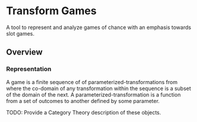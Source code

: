 # Transform Games
A tool to represent and analyze games of chance with an emphasis towards slot games.

## Overview

### Representation

A game is a finite sequence of of parameterized-transformations from where the co-domain of any transformation within the sequence is a subset of the domain of the next.  A parameterized-transformation is a function from a set of outcomes to another defined by some parameter.

TODO: Provide a Category Theory description of these objects.
